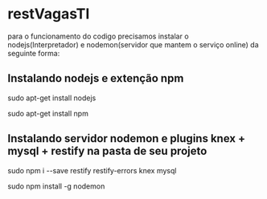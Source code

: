 # restVagasTI

para o funcionamento do codigo precisamos instalar o nodejs(Interpretador) e nodemon(servidor que mantem o serviço online) da seguinte forma:

  ## Instalando nodejs e extenção npm
  
sudo apt-get install nodejs

sudo apt-get install npm

  ## Instalando servidor nodemon e plugins knex + mysql + restify na pasta de seu projeto
  
sudo npm i --save restify restify-errors knex mysql

sudo npm install -g nodemon
